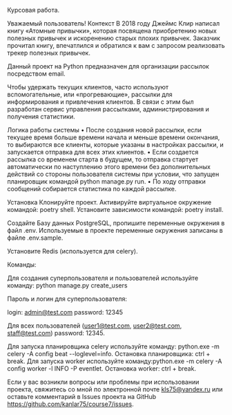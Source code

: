Курсовая работа.

Уважаемый пользователь!
Контекст
В 2018 году Джеймс Клир написал книгу «Атомные привычки», которая посвящена приобретению новых полезных привычек и искоренению старых плохих привычек. Заказчик прочитал книгу, впечатлился и обратился к вам с запросом реализовать трекер полезных привычек.

Данный проект на Python предназначен для организации рассылок посредством email.

Чтобы удержать текущих клиентов, часто используют вспомогательные, или «прогревающие», рассылки для информирования и привлечения клиентов. В связи с этим был разработан сервис управления рассылками, администрирования и получения статистики.

Логика работы системы • После создания новой рассылки, если текущее время больше времени начала и меньше времени окончания, то выбираются все клиенты, которые указаны в настройках рассылки, и запускается отправка для всех этих клиентов. • Если создается рассылка со временем старта в будущем, то отправка стартует автоматически по наступлению этого времени без дополнительных действий со стороны пользователя системы при условии, что запущен планировщик командой python manage.py run. • По ходу отправки сообщений собирается статистика по каждой рассылке.

Установка Клонируйте проект. Активируйте виртуальное окружение командой: poetry shell. Установите зависимости командой: poetry install.

Создайте Базу данных PostgreSQL, пропишите переменные окружения в файл .env. Используемые в проекте переменные окружения записаны в файле .env.sample.

Установите Redis (используется для celery).

Команды:

Для создания суперпользователя и пользователей используйте команду: python manage.py create_users

Пароль и логин для суперпользователя:

login: admin@test.com password: 12345

Для всех пользователей (user1@test.com, user2@test.com, staff@test.com) password: 12345.

Для запуска планировщика celery используйте команду: python.exe -m celery -A config beat --loglevel=info. Остановка планировщика: ctrl + break.
Для запуска worker используйте команду:python.exe -m celery -A config worker -l INFO -P eventlet. Остановка worker: ctrl + break.

Если у вас возникли вопросы или проблемы при использовании проекта, свяжитесь со мной по электронной почте kls75@yandex.ru или оставьте комментарий в Issues проекта на GitHub https://github.com/kanlar75/course7/issues.